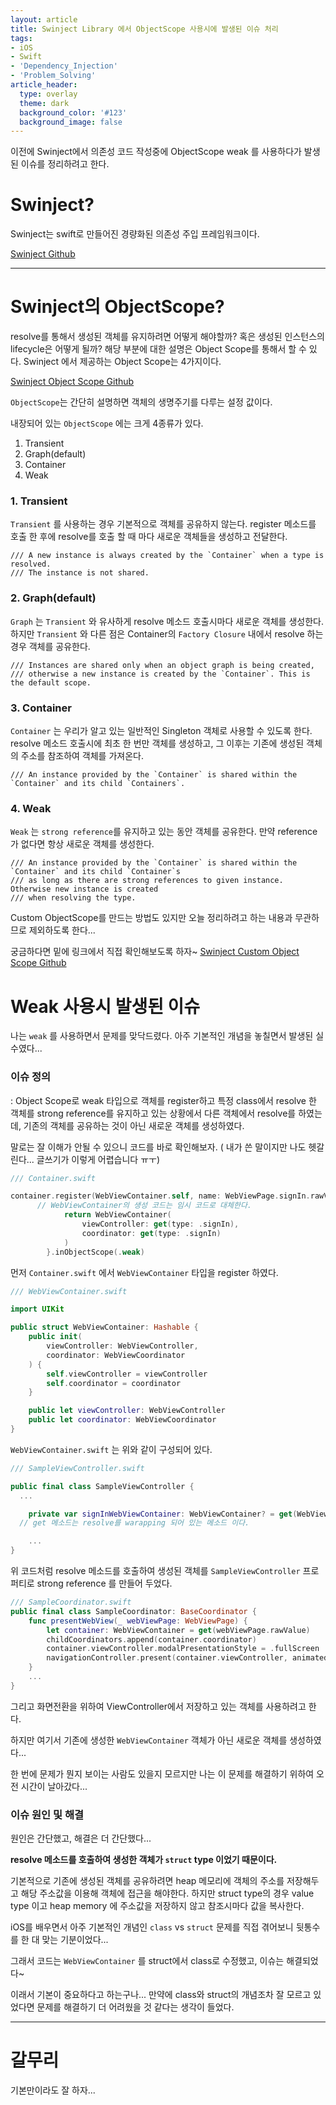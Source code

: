 ```yaml
---
layout: article
title: Swinject Library 에서 ObjectScope 사용시에 발생된 이슈 처리
tags:
- iOS
- Swift
- 'Dependency_Injection'
- 'Problem_Solving'
article_header:
  type: overlay
  theme: dark
  background_color: '#123'
  background_image: false
---
```


이전에 Swinject에서 의존성 코드 작성중에 ObjectScope weak 를 사용하다가 발생된 이슈를 정리하려고 한다.

<!--more-->


# Swinject?

Swinject는 swift로 만들어진 경량화된 의존성 주입 프레임워크이다. 

[Swinject Github](https://github.com/Swinject/Swinject)

---

# Swinject의 ObjectScope?

resolve를 통해서 생성된 객체를 유지하려면 어떻게 해야할까? 혹은 생성된 인스턴스의 lifecycle은 어떻게 될까? 해당 부분에 대한 설명은 Object Scope를 통해서 할 수 있다. Swinject 에서 제공하는 Object Scope는 4가지이다.

[Swinject Object Scope Github](https://github.com/Swinject/Swinject/blob/master/Documentation/ObjectScopes.md)

`ObjectScope`는 간단히 설명하면 객체의 생명주기를 다루는 설정 값이다. 

내장되어 있는 `ObjectScope` 에는 크게 4종류가 있다.

1. Transient
2. Graph(default)
3. Container
4. Weak

### 1. Transient
`Transient` 를 사용하는 경우 기본적으로 객체를 공유하지 않는다. register 메소드를 호출 한 후에 resolve를 호출 할 때 마다 새로운 객체들을 생성하고 전달한다. 

    /// A new instance is always created by the `Container` when a type is resolved.
    /// The instance is not shared.
  

### 2. Graph(default)
`Graph` 는 `Transient` 와 유사하게 resolve 메소드 호출시마다 새로운 객체를 생성한다. 하지만 `Transient` 와 다른 점은 Container의 `Factory Closure` 내에서 resolve 하는 경우 객체를 공유한다. 

    /// Instances are shared only when an object graph is being created,
    /// otherwise a new instance is created by the `Container`. This is the default scope.

### 3. Container
`Container` 는 우리가 알고 있는 일반적인 Singleton 객체로 사용할 수 있도록 한다. resolve 메소드 호출시에 최초 한 번만 객체를 생성하고, 그 이후는 기존에 생성된 객체의 주소를 참조하여 객체를 가져온다.

    /// An instance provided by the `Container` is shared within the `Container` and its child `Containers`.

### 4. Weak
`Weak` 는 `strong reference`를 유지하고 있는 동안 객체를 공유한다. 만약 reference가 없다면 항상 새로운 객체를 생성한다. 

    /// An instance provided by the `Container` is shared within the `Container` and its child `Container`s
    /// as long as there are strong references to given instance. Otherwise new instance is created
    /// when resolving the type.
  

Custom ObjectScope를 만드는 방법도 있지만 오늘 정리하려고 하는 내용과 무관하므로 제외하도록 한다...

궁금하다면 밑에 링크에서 직접 확인해보도록 하자~
[Swinject Custom Object Scope Github](https://github.com/Swinject/Swinject/blob/master/Documentation/ObjectScopes.md#custom-scopes)


# Weak 사용시 발생된 이슈
나는 `weak` 를 사용하면서 문제를 맞닥드렸다. 아주 기본적인 개념을 놓칠면서 발생된 실수였다...

### 이슈 정의
: Object Scope로 weak 타입으로 객체를 register하고 특정 class에서 resolve 한 객체를 strong reference를 유지하고 있는 상황에서 다른 객체에서 resolve를 하였는데, 기존의 객체를 공유하는 것이 아닌 새로운 객체를 생성하였다. 

말로는 잘 이해가 안될 수 있으니 코드를 바로 확인해보자.
( 내가 쓴 말이지만 나도 헷갈린다... 글쓰기가 이렇게 어렵습니다 ㅠㅜ)

```swift
/// Container.swift

container.register(WebViewContainer.self, name: WebViewPage.signIn.rawValue) { _ in
      // WebViewContainer의 생성 코드는 임시 코드로 대체한다.
			return WebViewContainer(
				viewController: get(type: .signIn),
				coordinator: get(type: .signIn)
			)
		}.inObjectScope(.weak)
```
먼저 `Container.swift` 에서 `WebViewContainer` 타입을 register 하였다. 

```swift
/// WebViewContainer.swift

import UIKit

public struct WebViewContainer: Hashable {
	public init(
		viewController: WebViewController,
		coordinator: WebViewCoordinator
	) {
		self.viewController = viewController
		self.coordinator = coordinator
	}

	public let viewController: WebViewController
	public let coordinator: WebViewCoordinator
}
```
`WebViewContainer.swift` 는 위와 같이 구성되어 있다.

```swift
/// SampleViewController.swift

public final class SampleViewController {
  ...

	private var signInWebViewContainer: WebViewContainer? = get(WebViewPage.signIn.rawValue)
  // get 메소드는 resolve를 warapping 되어 있는 메소드 이다. 

	...
}

```
위 코드처럼 resolve 메소드를 호출하여 생성된 객체를 `SampleViewController` 프로퍼티로 strong reference 를 만들어 두었다. 


```swift
/// SampleCoordinator.swift
public final class SampleCoordinator: BaseCoordinator {
	func presentWebView(_ webViewPage: WebViewPage) {
		let container: WebViewContainer = get(webViewPage.rawValue)
		childCoordinators.append(container.coordinator)
		container.viewController.modalPresentationStyle = .fullScreen
		navigationController.present(container.viewController, animated: true)
	}
	...
}
```
그리고 화면전환을 위하여 ViewController에서 저장하고 있는 객체를 사용하려고 한다. 

하지만 여기서 기존에 생성한 `WebViewContainer` 객체가 아닌 새로운 객체를 생성하였다...

한 번에 문제가 뭔지 보이는 사람도 있을지 모르지만 나는 이 문제를 해결하기 위하여 오전 시간이 날아갔다...

### 이슈 원인 및 해결
원인은 간단했고, 해결은 더 간단했다...

**resolve 메소드를 호출하여 생성한 객체가 `struct` type 이었기 때문이다.**

기본적으로 기존에 생성된 객체를 공유하려면 heap 메모리에 객체의 주소를 저장해두고 해당 주소값을 이용해 객체에 접근을 해야한다. 
하지만 struct type의 경우 value type 이고 heap memory 에 주소값을 저장하지 않고 참조시마다 값을 복사한다.

iOS를 배우면서 아주 기본적인 개념인 `class` vs `struct` 문제를 직접 겪어보니 뒷통수를 한 대 맞는 기분이었다... 

그래서 코드는 `WebViewContainer` 를 struct에서 class로 수정했고, 이슈는 해결되었다~

이래서 기본이 중요하다고 하는구나... 만약에 class와 struct의 개념조차 잘 모르고 있었다면 문제를 해결하기 더 어려웠을 것 같다는 생각이 들었다. 

---

# 갈무리
기본만이라도 잘 하자...